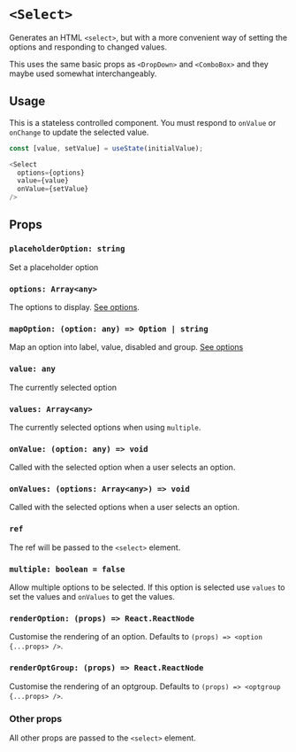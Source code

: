 # `<Select>`

Generates an HTML `<select>`, but with a more convenient way of setting the options and responding to changed values.

This uses the same basic props as `<DropDown>` and `<ComboBox>` and they maybe used somewhat interchangeably.

## Usage

This is a stateless controlled component.  You must respond to `onValue` or `onChange` to update the selected value.

```js
const [value, setValue] = useState(initialValue);

<Select
  options={options}
  value={value}
  onValue={setValue}
/>
```

## Props

### `placeholderOption: string`

Set a placeholder option

### `options: Array<any>`

The options to display. [See options][options].  

### `mapOption: (option: any) => Option | string`

Map an option into label, value, disabled and group. [See options][options]  

### `value: any`

The currently selected option

### `values: Array<any>`

The currently selected options when using `multiple`.

### `onValue: (option: any) => void`

Called with the selected option when a user selects an option.

### `onValues: (options: Array<any>) => void`

Called with the selected options when a user selects an option.

### `ref`

The ref will be passed to the `<select>` element.

### `multiple: boolean = false`

Allow multiple options to be selected.  If this option is selected use `values` to set the values and `onValues` to get the values.

### `renderOption: (props) => React.ReactNode`

Customise the rendering of an option.  Defaults to `(props) => <option {...props> />`.

### `renderOptGroup: (props) => React.ReactNode`

Customise the rendering of an optgroup.  Defaults to `(props) => <optgroup {...props> />`.

### Other props

All other props are passed to the `<select>` element.

[options]: options.md
